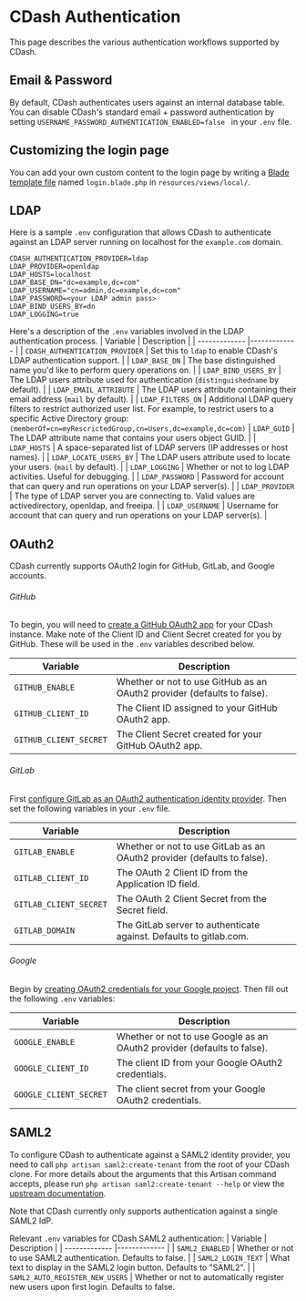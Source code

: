 # CDash Authentication

This page describes the various authentication workflows supported by CDash.

## Email & Password
By default, CDash authenticates users against an internal database table.
You can disable CDash's standard email + password authentication by setting `USERNAME_PASSWORD_AUTHENTICATION_ENABLED=false
` in your `.env` file.

## Customizing the login page
You can add your own custom content to the login page by writing a
[Blade template file](https://laravel.com/docs/9.x/blade) named `login.blade.php` in `resources/views/local/`.

## LDAP

Here is a sample `.env` configuration that allows CDash to authenticate against an LDAP server running on localhost for the `example.com` domain.

```
CDASH_AUTHENTICATION_PROVIDER=ldap
LDAP_PROVIDER=openldap
LDAP_HOSTS=localhost
LDAP_BASE_DN="dc=example,dc=com"
LDAP_USERNAME="cn=admin,dc=example,dc=com"
LDAP_PASSWORD=<your LDAP admin pass>
LDAP_BIND_USERS_BY=dn
LDAP_LOGGING=true
```

Here's a description of the `.env` variables involved in the LDAP authentication process.
| Variable      | Description   |
| ------------- |-------------  |
| `CDASH_AUTHENTICATION_PROVIDER` | Set this to `ldap` to enable CDash's LDAP authentication support. |
| `LDAP_BASE_DN` | The base distinguished name you'd like to perform query operations on. |
| `LDAP_BIND_USERS_BY` | The LDAP users attribute used for authentication (`distinguishedname` by default). |
| `LDAP_EMAIL_ATTRIBUTE` | The LDAP users attribute containing their email address (`mail` by default). |
| `LDAP_FILTERS_ON` | Additional LDAP query filters to restrict authorized user list. For example, to restrict users to a specific Active Directory group: `(memberOf=cn=myRescrictedGroup,cn=Users,dc=example,dc=com)`
| `LDAP_GUID` | The LDAP attribute name that contains your users object GUID. |
| `LDAP_HOSTS` | A space-separated list of LDAP servers (IP addresses or host names). |
| `LDAP_LOCATE_USERS_BY` | The LDAP users attribute used to locate your users. (`mail` by default). |
| `LDAP_LOGGING` | Whether or not to log LDAP activities. Useful for debugging. |
| `LDAP_PASSWORD` | Password for account that can query and run operations on your LDAP server(s). |
| `LDAP_PROVIDER` | The type of LDAP server you are connecting to. Valid values are activedirectory, openldap, and freeipa. |
| `LDAP_USERNAME` | Username for account that can query and run operations on your LDAP server(s). |

## OAuth2

CDash currently supports OAuth2 login for GitHub, GitLab, and Google accounts.

###### GitHub

To begin, you will need to
[create a GitHub OAuth2 app](https://docs.github.com/en/apps/oauth-apps/building-oauth-apps/creating-an-oauth-app) for your CDash instance. Make note of the Client ID and Client Secret created for you by GitHub. These will be used in the `.env` variables described below.

| Variable      | Description   |
| ------------- |-------------  |
| `GITHUB_ENABLE` | Whether or not to use GitHub as an OAuth2 provider (defaults to false). |
| `GITHUB_CLIENT_ID` | The Client ID assigned to your GitHub OAuth2 app. |
| `GITHUB_CLIENT_SECRET` | The Client Secret created for your GitHub OAuth2 app. |

###### GitLab

First [configure GitLab as an OAuth2 authentication identity provider](https://docs.gitlab.com/ee/integration/oauth_provider.html). Then set the following variables in your `.env` file.

| Variable      | Description   |
| ------------- |-------------  |
| `GITLAB_ENABLE` | Whether or not to use GitLab as an OAuth2 provider (defaults to false). |
| `GITLAB_CLIENT_ID` | The OAuth 2 Client ID from the Application ID field. |
| `GITLAB_CLIENT_SECRET` | The OAuth 2 Client Secret from the Secret field. |
| `GITLAB_DOMAIN` | The GitLab server to authenticate against. Defaults to gitlab.com. |

###### Google

Begin by [creating OAuth2 credentials for your Google project](https://developers.google.com/identity/protocols/oauth2/web-server#prerequisites). Then fill out the following `.env` variables:

| Variable      | Description   |
| ------------- |-------------  |
| `GOOGLE_ENABLE` | Whether or not to use Google as an OAuth2 provider (defaults to false). |
| `GOOGLE_CLIENT_ID` | The client ID from your Google OAuth2 credentials. |
| `GOOGLE_CLIENT_SECRET` | The client secret from your Google OAuth2 credentials. |

## SAML2

To configure CDash to authenticate against a SAML2 identity provider, you need to call `php artisan saml2:create-tenant` from the root of your CDash clone. For more details about the arguments that this Artisan command accepts, please run `php artisan saml2:create-tenant --help` or view the [upstream documentation](https://github.com/24Slides/laravel-saml2/#step-2-create-a-tenant).

Note that CDash currently only supports authentication against a single SAML2 IdP.

Relevant `.env` variables for CDash SAML2 authentication:
| Variable      | Description   |
| ------------- |-------------  |
| `SAML2_ENABLED` | Whether or not to use SAML2 authentication. Defaults to false. |
| `SAML2_LOGIN_TEXT` | What text to display in the SAML2 login button. Defaults to "SAML2". |
| `SAML2_AUTO_REGISTER_NEW_USERS` | Whether or not to automatically register new users upon first login. Defaults to false.
